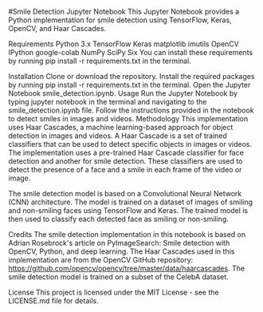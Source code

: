 #Smile Detection Jupyter Notebook
This Jupyter Notebook provides a Python implementation for smile detection using TensorFlow, Keras, OpenCV, and Haar Cascades.

Requirements
Python 3.x
TensorFlow
Keras
matplotlib
imutils
OpenCV
IPython
google-colab
NumPy
SciPy
Six
You can install these requirements by running pip install -r requirements.txt in the terminal.

Installation
Clone or download the repository.
Install the required packages by running pip install -r requirements.txt in the terminal.
Open the Jupyter Notebook smile_detection.ipynb.
Usage
Run the Jupyter Notebook by typing jupyter notebook in the terminal and navigating to the smile_detection.ipynb file.
Follow the instructions provided in the notebook to detect smiles in images and videos.
Methodology
This implementation uses Haar Cascades, a machine learning-based approach for object detection in images and videos. A Haar Cascade is a set of trained classifiers that can be used to detect specific objects in images or videos. The implementation uses a pre-trained Haar Cascade classifier for face detection and another for smile detection. These classifiers are used to detect the presence of a face and a smile in each frame of the video or image.

The smile detection model is based on a Convolutional Neural Network (CNN) architecture. The model is trained on a dataset of images of smiling and non-smiling faces using TensorFlow and Keras. The trained model is then used to classify each detected face as smiling or non-smiling.

Credits
The smile detection implementation in this notebook is based on Adrian Rosebrock's article on PyImageSearch: Smile detection with OpenCV, Python, and deep learning. The Haar Cascades used in this implementation are from the OpenCV GitHub repository: https://github.com/opencv/opencv/tree/master/data/haarcascades. The smile detection model is trained on a subset of the CelebA dataset.

License
This project is licensed under the MIT License - see the LICENSE.md file for details.
